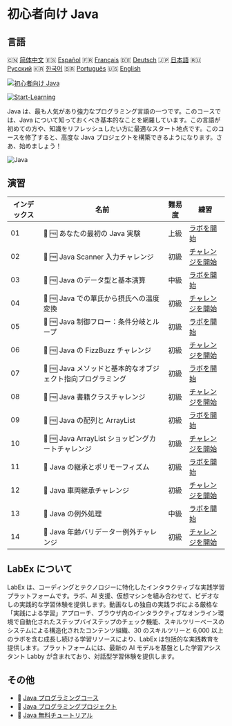 # 初心者向け Java

## 言語

🇨🇳 [简体中文](README_zh.md) 🇪🇸 [Español](README_es.md) 🇫🇷 [Français](README_fr.md) 🇩🇪 [Deutsch](README_de.md) 🇯🇵 [日本語](README_ja.md) 🇷🇺 [Русский](README_ru.md) 🇰🇷 [한국어](README_ko.md) 🇧🇷 [Português](README_pt.md) 🇺🇸 [English](README.md) 

[![初心者向け Java](https://cover-creator.labex.io/java-for-beginners.png?lang=ja)](https://labex.io/ja/courses/java-for-beginners)

[![Start-Learning](https://img.shields.io/badge/Start-Learning-whitesmoke?style=for-the-badge)](https://labex.io/ja/courses/java-for-beginners)

Java は、最も人気があり強力なプログラミング言語の一つです。このコースでは、Java について知っておくべき基本的なことを網羅しています。この言語が初めての方や、知識をリフレッシュしたい方に最適なスタート地点です。このコースを修了すると、高度な Java プロジェクトを構築できるようになります。さあ、始めましょう！

![Java](https://img.shields.io/badge/Java-whitesmoke?style=for-the-badge&logo=java)


## 演習

|   インデックス | 名前                                                        | 難易度   | 練習                                                                                                                                  |
|----------------|-------------------------------------------------------------|----------|---------------------------------------------------------------------------------------------------------------------------------------|
|             01 | 📖 🆓 あなたの最初の Java 実験                              | 上級     | <a target='_blank' href='https://labex.io/ja/tutorials/java-your-first-java-lab-411751'>ラボを開始</a>                                |
|             02 | 🎯 🆓 Java Scanner 入力チャレンジ                           | 初級     | <a target='_blank' href='https://labex.io/ja/tutorials/java-java-scanner-input-challenge-413835'>チャレンジを開始</a>                 |
|             03 | 📖 🆓 Java のデータ型と基本演算                             | 中級     | <a target='_blank' href='https://labex.io/ja/tutorials/java-java-data-types-and-basic-operations-413744'>ラボを開始</a>               |
|             04 | 🎯 🆓 Java での華氏から摂氏への温度変換                     | 初級     | <a target='_blank' href='https://labex.io/ja/tutorials/java-java-fahrenheit-to-celsius-conversion-413851'>チャレンジを開始</a>        |
|             05 | 📖 🆓 Java 制御フロー：条件分岐とループ                     | 初級     | <a target='_blank' href='https://labex.io/ja/tutorials/java-java-control-flow-conditionals-and-loops-413751'>ラボを開始</a>           |
|             06 | 🎯 🆓 Java の FizzBuzz チャレンジ                           | 初級     | <a target='_blank' href='https://labex.io/ja/tutorials/java-java-fizzbuzz-challenge-413852'>チャレンジを開始</a>                      |
|             07 | 📖 🆓 Java メソッドと基本的なオブジェクト指向プログラミング | 初級     | <a target='_blank' href='https://labex.io/ja/tutorials/java-java-methods-and-basic-object-oriented-programming-413809'>ラボを開始</a> |
|             08 | 🎯 🆓 Java 書籍クラスチャレンジ                             | 初級     | <a target='_blank' href='https://labex.io/ja/tutorials/java-java-book-class-challenge-413850'>チャレンジを開始</a>                    |
|             09 | 📖 🆓 Java の配列と ArrayList                               | 初級     | <a target='_blank' href='https://labex.io/ja/tutorials/java-java-arrays-and-arraylists-413820'>ラボを開始</a>                         |
|             10 | 🎯 🆓 Java ArrayList ショッピングカートチャレンジ           | 初級     | <a target='_blank' href='https://labex.io/ja/tutorials/java-java-arraylist-shopping-cart-challenge-413849'>チャレンジを開始</a>       |
|             11 | 📖  Java の継承とポリモーフィズム                           | 初級     | <a target='_blank' href='https://labex.io/ja/tutorials/java-java-inheritance-and-polymorphism-413825'>ラボを開始</a>                  |
|             12 | 🎯  Java 車両継承チャレンジ                                 | 初級     | <a target='_blank' href='https://labex.io/ja/tutorials/java-java-vehicle-inheritance-challenge-413854'>チャレンジを開始</a>           |
|             13 | 📖  Java の例外処理                                         | 中級     | <a target='_blank' href='https://labex.io/ja/tutorials/java-java-exception-handling-413830'>ラボを開始</a>                            |
|             14 | 🎯  Java 年齢バリデーター例外チャレンジ                     | 初級     | <a target='_blank' href='https://labex.io/ja/tutorials/java-java-age-validator-exception-challenge-413848'>チャレンジを開始</a>       |

## LabEx について

LabEx は、コーディングとテクノロジーに特化したインタラクティブな実践学習プラットフォームです。ラボ、AI 支援、仮想マシンを組み合わせて、ビデオなしの実践的な学習体験を提供します。動画なしの独自の実践ラボによる厳格な「実践による学習」アプローチ、ブラウザ内のインタラクティブなオンライン環境で自動化されたステップバイステップのチェック機能、スキルツリーベースのシステムによる構造化されたコンテンツ組織、30 のスキルツリーと 6,000 以上のラボを含む成長し続ける学習リソースにより、LabEx は包括的な実践教育を提供します。プラットフォームには、最新の AI モデルを基盤とした学習アシスタント Labby が含まれており、対話型学習体験を提供します。

## その他

- 🔗 [Java プログラミングコース](https://github.com/labex-labs/awesome-programming-courses)
- 🔗 [Java プログラミングプロジェクト](https://github.com/labex-labs/awesome-programming-projects)
- 🔗 [Java 無料チュートリアル](https://github.com/labex-labs/java-free-tutorials)


